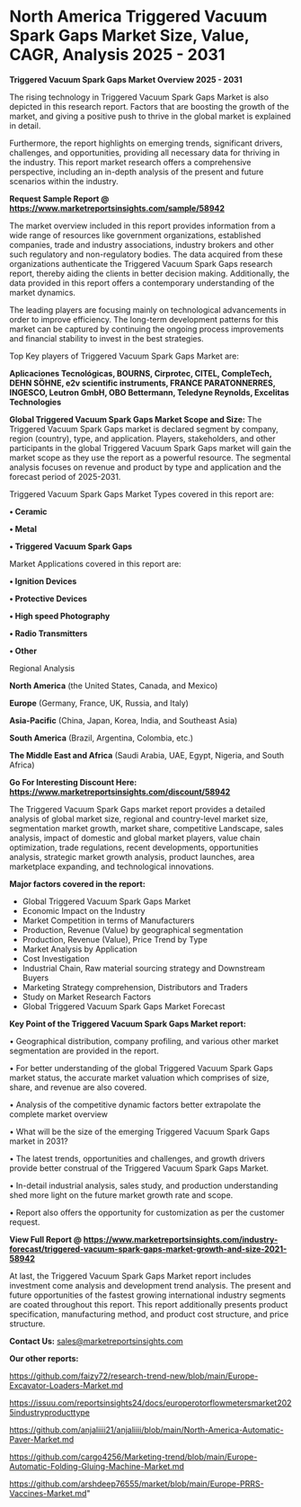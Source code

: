 # North America Triggered Vacuum Spark Gaps Market Size, Value, CAGR, Analysis 2025 - 2031

<Strong> Triggered Vacuum Spark Gaps Market Overview 2025 - 2031</strong>

The rising technology in Triggered Vacuum Spark Gaps Market is also depicted in this research report. Factors that are boosting the growth of the market, and giving a positive push to thrive in the global market is explained in detail.

Furthermore, the report highlights on emerging trends, significant drivers, challenges, and opportunities, providing all necessary data for thriving in the industry. This report market research offers a comprehensive perspective, including an in-depth analysis of the present and future scenarios within the industry.

<strong>Request Sample Report @ <a href=https://www.marketreportsinsights.com/sample/58942>https://www.marketreportsinsights.com/sample/58942</a></strong>

The market overview included in this report provides information from a wide range of resources like government organizations, established companies, trade and industry associations, industry brokers and other such regulatory and non-regulatory bodies. The data acquired from these organizations authenticate the Triggered Vacuum Spark Gaps research report, thereby aiding the clients in better decision making. Additionally, the data provided in this report offers a contemporary understanding of the market dynamics.

The leading players are focusing mainly on technological advancements in order to improve efficiency. The long-term development patterns for this market can be captured by continuing the ongoing process improvements and financial stability to invest in the best strategies.

Top Key players of Triggered Vacuum Spark Gaps Market are:

<strong>Aplicaciones Tecnológicas, BOURNS, Cirprotec, CITEL, CompleTech, DEHN SÖHNE, e2v scientific instruments, FRANCE PARATONNERRES, INGESCO, Leutron GmbH, OBO Bettermann, Teledyne Reynolds, Excelitas Technologies</strong>

<strong><b>Global Triggered Vacuum Spark Gaps Market Scope and Size:</b></strong>
The Triggered Vacuum Spark Gaps market is declared segment by company, region (country), type, and application. Players, stakeholders, and other participants in the global Triggered Vacuum Spark Gaps market will gain the market scope as they use the report as a powerful resource. The segmental analysis focuses on revenue and product by type and application and the forecast period of 2025-2031.

Triggered Vacuum Spark Gaps Market Types covered in this report are:

<strong>• Ceramic

• Metal 

• Triggered Vacuum Spark Gaps</strong>

Market Applications covered in this report are:

<strong>• Ignition Devices

• Protective Devices

• High speed Photography

• Radio Transmitters

• Other</strong> 

Regional Analysis

<strong>North America</strong> (the United States, Canada, and Mexico)

<strong>Europe</strong> (Germany, France, UK, Russia, and Italy)

<strong>Asia-Pacific</strong> (China, Japan, Korea, India, and Southeast Asia)

<strong>South America</strong> (Brazil, Argentina, Colombia, etc.)

<strong>The Middle East and Africa</strong> (Saudi Arabia, UAE, Egypt, Nigeria, and South Africa)

<strong>Go For Interesting Discount Here: <a href=https://www.marketreportsinsights.com/discount/58942>https://www.marketreportsinsights.com/discount/58942</a></strong>

The Triggered Vacuum Spark Gaps market report provides a detailed analysis of global market size, regional and country-level market size, segmentation market growth, market share, competitive Landscape, sales analysis, impact of domestic and global market players, value chain optimization, trade regulations, recent developments, opportunities analysis, strategic market growth analysis, product launches, area marketplace expanding, and technological innovations.

<strong><b>Major factors covered in the report:</b></strong>
<ul>
  <li>Global Triggered Vacuum Spark Gaps Market </li>
  <li>Economic Impact on the Industry</li>
  <li>Market Competition in terms of Manufacturers</li>
  <li>Production, Revenue (Value) by geographical segmentation</li>
  <li>Production, Revenue (Value), Price Trend by Type</li>
  <li>Market Analysis by Application</li>
  <li>Cost Investigation</li>
  <li>Industrial Chain, Raw material sourcing strategy and Downstream Buyers</li>
  <li>Marketing Strategy comprehension, Distributors and Traders</li>
  <li>Study on Market Research Factors</li>
  <li>Global Triggered Vacuum Spark Gaps Market Forecast</li>
</ul>

<strong><b>Key Point of the Triggered Vacuum Spark Gaps Market report:</b></strong>

• Geographical distribution, company profiling, and various other market segmentation are provided in the report.

• For better understanding of the global Triggered Vacuum Spark Gaps market status, the accurate market valuation which comprises of size, share, and revenue are also covered.

• Analysis of the competitive dynamic factors better extrapolate the complete market overview

• What will be the size of the emerging Triggered Vacuum Spark Gaps market in 2031?

• The latest trends, opportunities and challenges, and growth drivers provide better construal of the Triggered Vacuum Spark Gaps Market.

• In-detail industrial analysis, sales study, and production understanding shed more light on the future market growth rate and scope.

• Report also offers the opportunity for customization as per the customer request.

<strong><b>View Full Report @ <a href=https://www.marketreportsinsights.com/industry-forecast/triggered-vacuum-spark-gaps-market-growth-and-size-2021-58942>https://www.marketreportsinsights.com/industry-forecast/triggered-vacuum-spark-gaps-market-growth-and-size-2021-58942</a></b></strong>


At last, the Triggered Vacuum Spark Gaps Market report includes investment come analysis and development trend analysis. The present and future opportunities of the fastest growing international industry segments are coated throughout this report. This report additionally presents product specification, manufacturing method, and product cost structure, and price structure.

<strong>Contact Us:</strong>
sales@marketreportsinsights.com

<strong>Our other reports:</strong>

<a href=https://github.com/faizy72/research-trend-new/blob/main/Europe-Excavator-Loaders-Market.md>https://github.com/faizy72/research-trend-new/blob/main/Europe-Excavator-Loaders-Market.md</a>

<a href=https://issuu.com/reportsinsights24/docs/europerotorflowmetersmarket2025industryproducttype>https://issuu.com/reportsinsights24/docs/europerotorflowmetersmarket2025industryproducttype</a>

<a href=https://github.com/anjaliiii21/anjaliiii/blob/main/North-America-Automatic-Paver-Market.md>https://github.com/anjaliiii21/anjaliiii/blob/main/North-America-Automatic-Paver-Market.md</a>

<a href=https://github.com/cargo4256/Marketing-trend/blob/main/Europe-Automatic-Folding-Gluing-Machine-Market.md>https://github.com/cargo4256/Marketing-trend/blob/main/Europe-Automatic-Folding-Gluing-Machine-Market.md</a>

<a href=https://github.com/arshdeep76555/market/blob/main/Europe-PRRS-Vaccines-Market.md>https://github.com/arshdeep76555/market/blob/main/Europe-PRRS-Vaccines-Market.md</a>"
